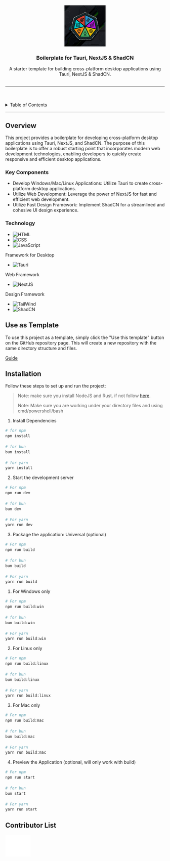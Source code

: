<a name="readme-top">

<br/>

<br />
<div align="center">
  <a href="">
    <img src="./public/aits.png" alt="FEU-TECH AITS" width="130">
  </a>
  <h3 align="center">Boilerplate for Tauri, NextJS & ShadCN</h3>
</div>
<!-- Complete this-->
<div align="center">
    A starter template for building cross-platform desktop applications using Tauri, NextJS & ShadCN.
</div>

<br />

---

<br />
<br />

<details>
  <summary>Table of Contents</summary>
  <ol>
    <li>
      <a href="#overview">Overview</a>
      <ol>
        <li>
          <a href="#key-components">Key Components</a>
        </li>
        <li>
          <a href="#technology">Technology</a>
        </li>
      </ol>
    </li>
    <li>
      <a href="#use-as-template">Use as Template</a>
    </li>
    <li>
      <a href="#installation">Installation</a>
    </li>
    <li>
      <a href="#contributor-list">Contributor List</a>
    </li>
  </ol>
</details>

---

## Overview

This project provides a boilerplate for developing cross-platform desktop applications using Tauri, NextJS, and ShadCN. The purpose of this boilerplate is to offer a robust starting point that incorporates modern web development technologies, enabling developers to quickly create responsive and efficient desktop applications.

### Key Components
- Develop Windows/Mac/Linux Applications: Utilize Tauri to create cross-platform desktop applications.
- Utilize Web Development: Leverage the power of NextJS for fast and efficient web development.
- Utilize Fast Design Framework: Implement ShadCN for a streamlined and cohesive UI design experience.

### Technology
- ![HTML](https://img.shields.io/badge/HTML-E34F26?style=for-the-badge&logo=html5&logoColor=white)
- ![CSS](https://img.shields.io/badge/CSS-1572B6?style=for-the-badge&logo=css3&logoColor=white)
- ![JavaScript](https://img.shields.io/badge/JavaScript-F7DF1E?style=for-the-badge&logo=javascript&logoColor=white)

Framework for Desktop
- ![Tauri](https://img.shields.io/badge/Tauri-FFC131?style=for-the-badge&logo=tauri&logoColor=white)

Web Framework
- ![NextJS](https://img.shields.io/badge/NextJS-000000?style=for-the-badge&logo=next.js&logoColor=white)

Design Framework
- ![TailWind](https://img.shields.io/badge/Tailwind_CSS-38B2AC?style=for-the-badge&logo=tailwind-css&logoColor=white)
- ![ShadCN](https://img.shields.io/badge/shadcn%2Fui-303030?style=for-the-badge&logo=shadcnui&logoColor=white)

## Use as Template
To use this project as a template, simply click the "Use this template" button on the GitHub repository page. This will create a new repository with the same directory structure and files. 

[Guide](https://scribehow.com/shared/Create_Repository_Based_on_Template_on_GitHub__uqrFu1o3T3iETD9bBMGFlQ?referrer=workspace)

## Installation
Follow these steps to set up and run the project:

> Note: make sure you install NodeJS and Rust. if not follow [here](https://github.com/zyx-0314/tauri-next-shadcn-template/wiki/Initialization-of-project).
> 
> Note: Make sure you are working under your directory files and using cmd/powershell/bash

1. Install Dependencies
```sh
# for npm
npm install

# for bun
bun install

# for yarn
yarn install
```

2. Start the development server
```sh
# For npm
npm run dev

# for bun
bun dev

# For yarn
yarn run dev
```

3. Package the application: Universal (optional)
```sh
# For npm
npm run build

# for bun
bun build

# For yarn
yarn run build
```
   1. For Windows only
```sh
# For npm
npm run build:win

# for bun
bun build:win

# For yarn
yarn run build:win
```
   2. For Linux only
```sh
# For npm
npm run build:linux

# for bun
bun build:linux

# For yarn
yarn run build:linux
```
   3. For Mac only
```sh
# For npm
npm run build:mac

# for bun
bun build:mac

# For yarn
yarn run build:mac
```

4. Preview the Application (optional, will only work with build)
```sh
# For npm
npm run start

# for bun
bun start

# For yarn
yarn run start
```

## Contributor List
<a href="https://github.com/zyx-0314">
  <img src="./public/nyebe_white.png" width="80px;" alt="Ian Cedric Ramirez"/>
</a>
